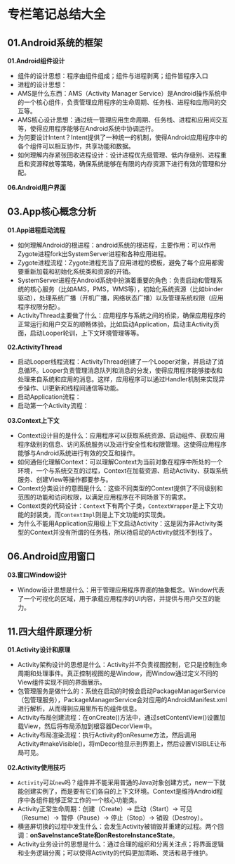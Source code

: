 # 专栏笔记总结大全


## 01.Android系统的框架

**01.Android组件设计**

- 组件的设计思想：程序由组件组成；组件与进程剥离；组件皆程序入口
- 进程的设计思想：
- AMS是什么东西：AMS（Activity Manager Service）是Android操作系统中的一个核心组件，负责管理应用程序的生命周期、任务栈、进程和应用间的交互等。
- AMS核心设计思想：通过统一管理应用生命周期、任务栈、进程和应用间交互等，使得应用程序能够在Android系统中协调运行。
- 为何要设计Intent？Intent提供了一种统一的机制，使得Android应用程序中的各个组件可以相互协作，共享功能和数据。
- 如何理解内存紧张回收进程设计：设计进程优先级管理、低内存级别、进程重启和资源释放等策略，确保系统能够在有限的内存资源下进行有效的管理和分配。

**06.Android用户界面**



## 03.App核心概念分析

**01.App进程启动流程**

- 如何理解Android的根进程：android系统的根进程，主要作用：可以作用Zygote进程fork出SystemServer进程和各种应用进程。
- Zygote进程流程：Zygote进程充当了应用进程的模板，避免了每个应用都需要重新加载和初始化系统类和资源的开销。
- SystemServer进程在Android系统中扮演着重要的角色：负责启动和管理系统的核心服务（比如AMS，PMS，WMS等），初始化系统资源（比如binder驱动），处理系统广播（开机广播，网络状态广播）以及管理系统权限（应用程序权限分配）。
- ActivityThread主要做了什么：应用程序与系统之间的桥梁，确保应用程序的正常运行和用户交互的顺畅体验。比如启动Application，启动主Activity页面，启动Looper轮训，上下文环境管理等等。

**02.ActivityThread**

- 启动Looper线程流程：ActivityThread创建了一个Looper对象，并启动了消息循环。Looper负责管理消息队列和消息的分发，使得应用程序能够接收和处理来自系统和应用的消息。这样，应用程序可以通过Handler机制来实现异步操作、UI更新和线程间通信等功能。
- 启动Application流程：
- 启动第一个Activity流程：

**03.Context上下文**

- Context设计目的是什么：应用程序可以获取系统资源、启动组件、获取应用程序级别的信息、访问系统服务以及进行安全性和权限管理。这使得应用程序能够与Android系统进行有效的交互和操作。
- 如何通俗化理解Context：可以理解Context为当前对象在程序中所处的一个环境，一个与系统交互的过程，Context在加载资源、启动Activity、获取系统服务、创建View等操作都要参与。
- Context分类设计的意图是什么：这些不同类型的Context提供了不同级别和范围的功能和访问权限，以满足应用程序在不同场景下的需求。
- Context类的代码设计：`Context`下有两个子类，`ContextWrapper`是上下文功能的封装类，而`ContextImpl`则是上下文功能的实现类。
- 为什么不能用Application应用级上下文启动Activity：这是因为非Activity类型的Context并没有所谓的任务栈，所以待启动的Activity就找不到栈了。



## 06.Android应用窗口

**03.窗口Window设计**

- Window设计思想是什么：用于管理应用程序界面的抽象概念。Window代表了一个可视化的区域，用于承载应用程序的UI内容，并提供与用户交互的能力。


## 11.四大组件原理分析

**01.Activity设计和原理**

- Activity架构设计的思想是什么：Activity并不负责视图控制，它只是控制生命周期和处理事件。真正控制视图的是Window，而Window通过定义不同的View组件实现不同的界面展示。
- 包管理服务是做什么的：系统在启动的时候会启动PackageManagerService（包管理服务），PackageManagerService会对应用的AndroidManifest.xml进行解析，从而得到应用里所有的组件信息。
- Activity布局创建流程：在onCreate()方法中，通过setContentView()设置加载View，然后将布局添加到根容器DecorView中。
- Activity布局渲染流程：执行Activity的onResume方法，然后调用Activity#makeVisible()，将mDecor给显示到界面上，然后设置VISIBLE让布局可见。


**02.Activity使用技巧**

- `Activity`可以`new`吗？组件并不能采用普通的Java对象创建方式，new一下就能创建实例了，而是要有它们各自的上下文环境。Context是维持Android程序中各组件能够正常工作的一个核心功能类。
- Activity正常生命周期：创建（Create）-> 启动（Start）-> 可见（Resume）-> 暂停（Pause）-> 停止（Stop）-> 销毁（Destroy）。
- 横竖屏切换的过程中发生什么：会发生Activity被销毁并重建的过程。两个回调：**onSaveInstanceState和onRestoreInstanceState**。
- Activity业务设计的思想是什么：通过合理的组织和分离关注点；将界面逻辑和业务逻辑分离；可以使得Activity的代码更加清晰、灵活和易于维护。
